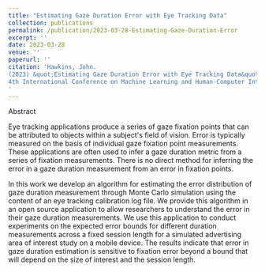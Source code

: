 ```yaml
---
title: "Estimating Gaze Duration Error with Eye Tracking Data"
collection: publications
permalink: /publication/2023-03-28-Estimating-Gaze-Duration-Error
excerpt: ''
date: 2023-03-28
venue: ''
paperurl: ''
citation: 'Hawkins, John.
(2023) &quot;Estimating Gaze Duration Error with Eye Tracking Data&quot; 
4th International Conference on Machine Learning and Human-Computer Interaction (2023) · Mar 25, 2023
'
--- 
```

Abstract

Eye tracking applications produce a series of gaze fixation points that can be attributed to objects within a subject's field of vision. Error is typically measured on the basis of individual gaze fixation point measurements. These applications are often used to infer a gaze duration metric from a series of fixation measurements. There is no direct method for inferring the error in a gaze duration measurement from an error in fixation points.

In this work we develop an algorithm for estimating the error distribution of gaze duration measurement through Monte Carlo simulation using the content of an eye tracking calibration log file. We provide this algorithm in an open source application to allow researchers to understand the error in their gaze duration measurements. We use this application to conduct experiments on the expected error bounds for different duration measurements across a fixed session length for a simulated advertising area of interest study on a mobile device. The results indicate that error in gaze duration estimation is sensitive to fixation error beyond a bound that will depend on the size of interest and the session length.


